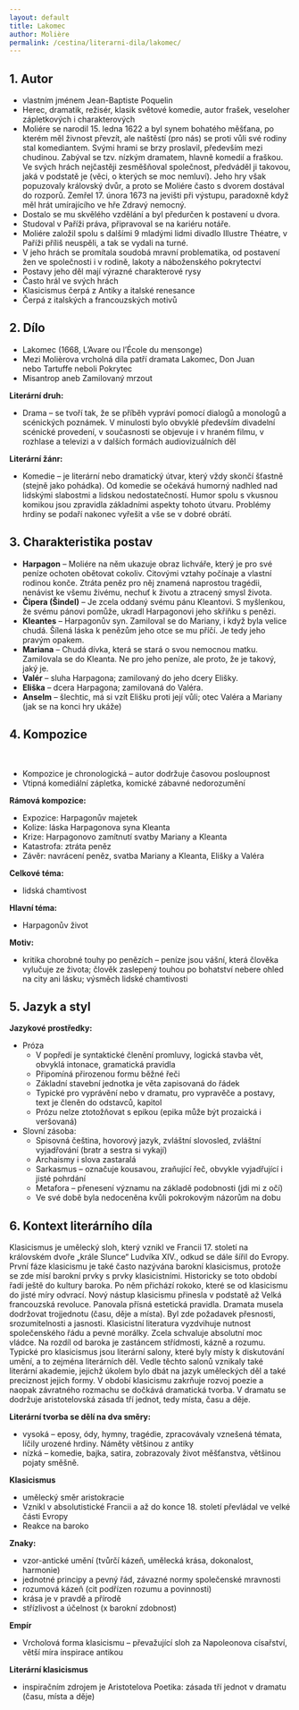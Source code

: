 ```yaml
---
layout: default
title: Lakomec
author: Molière
permalink: /cestina/literarni-dila/lakomec/
---
```


## 1. Autor

- vlastním jménem Jean-Baptiste Poquelin
- Herec, dramatik, režisér, klasik světové komedie, autor frašek, veseloher zápletkových i charakterových
- Moliére se narodil 15. ledna 1622 a byl synem bohatého měšťana, po kterém měl živnost převzít, ale naštěstí (pro nás) se proti vůli své rodiny stal komediantem. Svými hrami se brzy proslavil, především mezi chudinou. Zabýval se tzv. nízkým dramatem, hlavně komedií a fraškou. Ve svých hrách nejčastěji zesměšňoval společnost, předváděl ji takovou, jaká v podstatě je (věci, o kterých se moc nemluví). Jeho hry však popuzovaly královský dvůr, a proto se Moliére často s dvorem dostával do rozporů. Zemřel 17. února 1673 na jevišti při výstupu, paradoxně když měl hrát umírajícího ve hře Zdravý nemocný.
- Dostalo se mu skvělého vzdělání a byl předurčen k postavení u dvora.
- Studoval v Paříži práva, připravoval se na kariéru notáře.
- Moliére založil spolu s dalšími 9 mladými lidmi divadlo Illustre Théatre, v Paříži příliš neuspěli, a tak se vydali na turné.
- V jeho hrách se promítala soudobá mravní problematika, od postavení žen ve společnosti i v rodině, lakoty a náboženského pokrytectví
- Postavy jeho děl mají výrazné charakterové rysy
- Často hrál ve svých hrách
- Klasicismus čerpá z Antiky a italské renesance
- Čerpá z italských a francouzských motivů

## 2. Dílo

- Lakomec (1668, L’Avare ou l’École du mensonge)
- Mezi Molièrova vrcholná díla patří dramata Lakomec, Don Juan nebo Tartuffe neboli Pokrytec
- Misantrop aneb Zamilovaný mrzout

**Literární druh:**
- Drama – se tvoří tak, že se příběh vypráví pomocí dialogů a monologů a scénických poznámek. V minulosti bylo obvyklé především divadelní scénické provedení, v současnosti se objevuje i v hraném filmu, v rozhlase a televizi a v dalších formách audiovizuálních děl

**Literární žánr:**
- Komedie – je literární nebo dramatický útvar, který vždy skončí šťastně (stejně jako pohádka). Od komedie se očekává humorný nadhled nad lidskými slabostmi a lidskou nedostatečností. Humor spolu s vkusnou komikou jsou zpravidla základními aspekty tohoto útvaru. Problémy hrdiny se podaří nakonec vyřešit a vše se v dobré obrátí.

## 3. Charakteristika postav

- **Harpagon** – Moliére na něm ukazuje obraz lichváře, který je pro své peníze ochoten obětovat cokoliv. Citovými vztahy počínaje a vlastní rodinou konče. Ztráta peněz pro něj znamená naprostou tragédii, nenávist ke všemu živému, nechuť k životu a ztracený smysl života.
- **Čipera (Šindel)** – Je zcela oddaný svému pánu Kleantovi. S myšlenkou, že svému pánovi pomůže, ukradl Harpagonovi jeho skříňku s penězi.
- **Kleantes** – Harpagonův syn. Zamiloval se do Mariany, i když byla velice chudá. Šílená láska k penězům jeho otce se mu příčí. Je tedy jeho pravým opakem.
- **Mariana** – Chudá dívka, která se stará o svou nemocnou matku. Zamilovala se do Kleanta. Ne pro jeho peníze, ale proto, že je takový, jaký je.
- **Valér** – sluha Harpagona; zamilovaný do jeho dcery Elišky.
- **Eliška** – dcera Harpagona; zamilovaná do Valéra.
- **Anselm** – šlechtic, má si vzít Elišku proti její vůli; otec Valéra a Mariany (jak se na konci hry ukáže)

## 4. Kompozice
 
- Kompozice je chronologická – autor dodržuje časovou posloupnost
- Vtipná komediální zápletka, komické zábavné nedorozumění

**Rámová kompozice:**
- Expozice: Harpagonův majetek
- Kolize: láska Harpagonova syna Kleanta
- Krize: Harpagonovo zamítnutí svatby Mariany a Kleanta
- Katastrofa: ztráta peněz
- Závěr: navrácení peněz, svatba Mariany a Kleanta, Elišky a Valéra

**Celkové téma:**
- lidská chamtivost

**Hlavní téma:**
- Harpagonův život

**Motiv:**
- kritika chorobné touhy po penězích – peníze jsou vášní, která člověka vylučuje ze života; člověk zaslepený touhou po bohatství nebere ohled na city ani lásku; výsměch lidské chamtivosti
 
## 5. Jazyk a styl

**Jazykové prostředky:**
- Próza
    - V popředí je syntaktické členění promluvy, logická stavba vět, obvyklá intonace, gramatická pravidla
    - Připomíná přirozenou formu běžné řeči
    - Základní stavební jednotka je věta zapisovaná do řádek
    - Typické pro vyprávění nebo v dramatu, pro vypravěče a postavy, text je členěn do odstavců, kapitol
    - Prózu nelze ztotožňovat s epikou (epika může být prozaická i veršovaná)
- Slovní zásoba:
    - Spisovná čeština, hovorový jazyk, zvláštní slovosled, zvláštní vyjadřování (bratr a sestra si vykají)
    - Archaismy i slova zastaralá
    - Sarkasmus – označuje kousavou, zraňující řeč, obvykle vyjadřující i jisté pohrdání
    - Metafora – přenesení významu na základě podobnosti (jdi mi z očí)
    - Ve své době byla nedoceněna kvůli pokrokovým názorům na dobu


## 6. Kontext literárního díla

Klasicismus je umělecký sloh, který vznikl ve Francii 17. století na královském dvoře „krále Slunce“ Ludvíka XIV., odkud se dále šířil do Evropy. První fáze klasicismu je také často nazývána barokní klasicismus, protože se zde mísí barokní prvky s prvky klasicistními. Historicky se toto období řadí ještě do kultury baroka. Po něm přichází rokoko, které se od klasicismu do jisté míry odvrací. Nový nástup klasicismu přinesla v podstatě až Velká francouzská revoluce.
Panovala přísná estetická pravidla. Dramata musela dodržovat trojjednotu (času, děje a místa). Byl zde požadavek přesnosti, srozumitelnosti a jasnosti. Klasicistní literatura vyzdvihuje nutnost společenského řádu a pevné morálky. Zcela schvaluje absolutní moc vládce. Na rozdíl od baroka je zastáncem střídmosti, kázně a rozumu.
Typické pro klasicismus jsou literární salony, které byly místy k diskutování umění, a to zejména literárních děl. Vedle těchto salonů vznikaly také literární akademie, jejichž úkolem bylo dbát na jazyk uměleckých děl a také preciznost jejich formy.
V období klasicismu zakrňuje rozvoj poezie a naopak závratného rozmachu se dočkává dramatická tvorba. V dramatu se dodržuje aristotelovská zásada tří jednot, tedy místa, času a děje.

**Literární tvorba se dělí na dva směry:**
- vysoká – eposy, ódy, hymny, tragédie, zpracovávaly vznešená témata, líčily urozené hrdiny. Náměty většinou z antiky
- nízká – komedie, bajka, satira, zobrazovaly život měšťanstva, většinou pojaty směšně.

**Klasicismus**
- umělecký směr aristokracie
- Vznikl v absolutistické Francii a až do konce 18. století převládal ve velké části Evropy
- Reakce na baroko

**Znaky:**
- vzor-antické umění (tvůrčí kázeň, umělecká krása, dokonalost, harmonie)
- jednotné principy a pevný řád, závazné normy společenské mravnosti
- rozumová kázeň (cit podřízen rozumu a povinnosti)
- krása je v pravdě a přírodě
- střízlivost a účelnost (x barokní zdobnost)

**Empír**
- Vrcholová forma klasicismu – převažující sloh za Napoleonova císařství, větší míra inspirace antikou

**Literární klasicismus**
- inspiračním zdrojem je Aristotelova Poetika: zásada tří jednot v dramatu (času, místa a děje)
